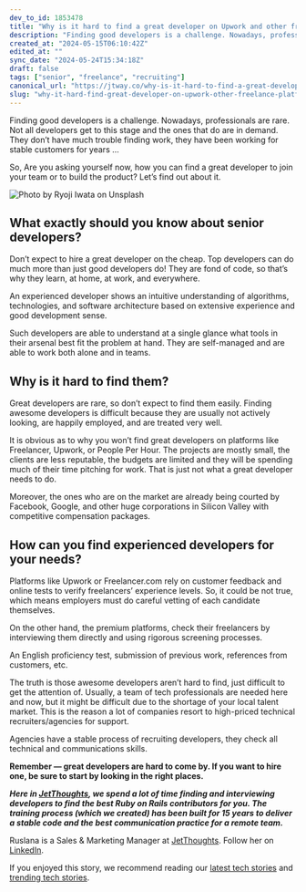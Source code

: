 ```yaml
---
dev_to_id: 1853478
title: "Why is it hard to find a great developer on Upwork and other freelance platforms?"
description: "Finding good developers is a challenge. Nowadays, professionals are rare. Not all developers get to..."
created_at: "2024-05-15T06:10:42Z"
edited_at: ""
sync_date: "2024-05-24T15:34:18Z"
draft: false
tags: ["senior", "freelance", "recruiting"]
canonical_url: "https://jtway.co/why-is-it-hard-to-find-a-great-developer-on-upwork-and-other-freelance-platforms-87b125a87a76"
slug: "why-it-hard-find-great-developer-on-upwork-other-freelance-platforms-senior"
---
```

Finding good developers is a challenge. Nowadays, professionals are rare. Not all developers get to this stage and the ones that do are in demand. They don’t have much trouble finding work, they have been working for stable customers for years …

So, Are you asking yourself now, how you can find a great developer to join your team or to build the product? Let’s find out about it.

![Photo by [Ryoji Iwata](https://unsplash.com/@ryoji__iwata?utm_source=unsplash&utm_medium=referral&utm_content=creditCopyText) on Unsplash](https://cdn-images-1.medium.com/max/3200/0*Q-qSsdoNfoi0pCyS)

## What exactly should you know about senior developers?

Don’t expect to hire a great developer on the cheap. Top developers can do much more than just good developers do! They are fond of code, so that’s why they learn, at home, at work, and everywhere.

An experienced developer shows an intuitive understanding of algorithms, technologies, and software architecture based on extensive experience and good development sense.

Such developers are able to understand at a single glance what tools in their arsenal best fit the problem at hand. They are self-managed and are able to work both alone and in teams.

## Why is it hard to find them?

Great developers are rare, so don’t expect to find them easily. Finding awesome developers is difficult because they are usually not actively looking, are happily employed, and are treated very well.

It is obvious as to why you won’t find great developers on platforms like Freelancer, Upwork, or People Per Hour. The projects are mostly small, the clients are less reputable, the budgets are limited and they will be spending much of their time pitching for work. That is just not what a great developer needs to do.

Moreover, the ones who are on the market are already being courted by Facebook, Google, and other huge corporations in Silicon Valley with competitive compensation packages.

## How can you find experienced developers for your needs?

Platforms like Upwork or Freelancer.com rely on customer feedback and online tests to verify freelancers’ experience levels. So, it could be not true, which means employers must do careful vetting of each candidate themselves.

On the other hand, the premium platforms, check their freelancers by interviewing them directly and using rigorous screening processes.

An English proficiency test, submission of previous work, references from customers, etc.

The truth is those awesome developers aren’t hard to find, just difficult to get the attention of. Usually, a team of tech professionals are needed here and now, but it might be difficult due to the shortage of your local talent market. This is the reason a lot of companies resort to high-priced technical recruiters/agencies for support.

Agencies have a stable process of recruiting developers, they check all technical and communications skills.

**Remember — great developers are hard to come by. If you want to hire one, be sure to start by looking in the right places.**

***Here in [JetThoughts](https://www.jetthoughts.com/), we spend a lot of time finding and interviewing developers to find the best Ruby on Rails contributors for you. The training process (which we created) has been built for 15 years to deliver a stable code and the best communication practice for a remote team.***

Ruslana is a Sales & Marketing Manager at [JetThoughts](https://www.jetthoughts.com/). Follow her on [LinkedIn](https://www.linkedin.com/in/ruslana-brykaliuk-970016135/).

If you enjoyed this story, we recommend reading our [latest tech stories](https://jtway.co/latest) and [trending tech stories](https://jtway.co/trending).
